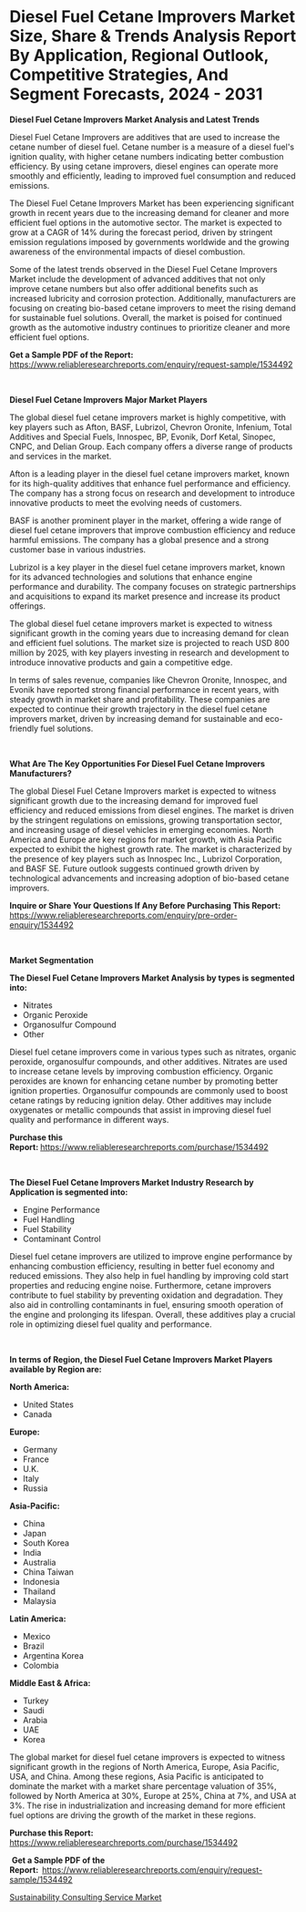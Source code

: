 <p><h1>Diesel Fuel Cetane Improvers Market Size, Share & Trends Analysis Report By Application, Regional Outlook, Competitive Strategies, And Segment Forecasts, 2024 - 2031</h1></p><p><strong>Diesel Fuel Cetane Improvers Market Analysis and Latest Trends</strong></p>
<p><p>Diesel Fuel Cetane Improvers are additives that are used to increase the cetane number of diesel fuel. Cetane number is a measure of a diesel fuel's ignition quality, with higher cetane numbers indicating better combustion efficiency. By using cetane improvers, diesel engines can operate more smoothly and efficiently, leading to improved fuel consumption and reduced emissions.</p><p>The Diesel Fuel Cetane Improvers Market has been experiencing significant growth in recent years due to the increasing demand for cleaner and more efficient fuel options in the automotive sector. The market is expected to grow at a CAGR of 14% during the forecast period, driven by stringent emission regulations imposed by governments worldwide and the growing awareness of the environmental impacts of diesel combustion.</p><p>Some of the latest trends observed in the Diesel Fuel Cetane Improvers Market include the development of advanced additives that not only improve cetane numbers but also offer additional benefits such as increased lubricity and corrosion protection. Additionally, manufacturers are focusing on creating bio-based cetane improvers to meet the rising demand for sustainable fuel solutions. Overall, the market is poised for continued growth as the automotive industry continues to prioritize cleaner and more efficient fuel options.</p></p>
<p><strong>Get a Sample PDF of the Report:&nbsp;</strong> <a href="https://www.reliableresearchreports.com/enquiry/request-sample/1534492">https://www.reliableresearchreports.com/enquiry/request-sample/1534492</a></p>
<p>&nbsp;</p>
<p><strong>Diesel Fuel Cetane Improvers Major Market Players</strong></p>
<p><p>The global diesel fuel cetane improvers market is highly competitive, with key players such as Afton, BASF, Lubrizol, Chevron Oronite, Infenium, Total Additives and Special Fuels, Innospec, BP, Evonik, Dorf Ketal, Sinopec, CNPC, and Delian Group. Each company offers a diverse range of products and services in the market.</p><p>Afton is a leading player in the diesel fuel cetane improvers market, known for its high-quality additives that enhance fuel performance and efficiency. The company has a strong focus on research and development to introduce innovative products to meet the evolving needs of customers.</p><p>BASF is another prominent player in the market, offering a wide range of diesel fuel cetane improvers that improve combustion efficiency and reduce harmful emissions. The company has a global presence and a strong customer base in various industries.</p><p>Lubrizol is a key player in the diesel fuel cetane improvers market, known for its advanced technologies and solutions that enhance engine performance and durability. The company focuses on strategic partnerships and acquisitions to expand its market presence and increase its product offerings.</p><p>The global diesel fuel cetane improvers market is expected to witness significant growth in the coming years due to increasing demand for clean and efficient fuel solutions. The market size is projected to reach USD 800 million by 2025, with key players investing in research and development to introduce innovative products and gain a competitive edge.</p><p>In terms of sales revenue, companies like Chevron Oronite, Innospec, and Evonik have reported strong financial performance in recent years, with steady growth in market share and profitability. These companies are expected to continue their growth trajectory in the diesel fuel cetane improvers market, driven by increasing demand for sustainable and eco-friendly fuel solutions.</p></p>
<p>&nbsp;</p>
<p><strong>What Are The Key Opportunities For Diesel Fuel Cetane Improvers Manufacturers?</strong></p>
<p><p>The global Diesel Fuel Cetane Improvers market is expected to witness significant growth due to the increasing demand for improved fuel efficiency and reduced emissions from diesel engines. The market is driven by the stringent regulations on emissions, growing transportation sector, and increasing usage of diesel vehicles in emerging economies. North America and Europe are key regions for market growth, with Asia Pacific expected to exhibit the highest growth rate. The market is characterized by the presence of key players such as Innospec Inc., Lubrizol Corporation, and BASF SE. Future outlook suggests continued growth driven by technological advancements and increasing adoption of bio-based cetane improvers.</p></p>
<p><strong>Inquire or Share Your Questions If Any Before Purchasing This Report:</strong> <a href="https://www.reliableresearchreports.com/enquiry/pre-order-enquiry/1534492">https://www.reliableresearchreports.com/enquiry/pre-order-enquiry/1534492</a></p>
<p>&nbsp;</p>
<p><strong>Market Segmentation</strong></p>
<p><strong>The Diesel Fuel Cetane Improvers Market Analysis by types is segmented into:</strong></p>
<p><ul><li>Nitrates</li><li>Organic Peroxide</li><li>Organosulfur Compound</li><li>Other</li></ul></p>
<p><p>Diesel fuel cetane improvers come in various types such as nitrates, organic peroxide, organosulfur compounds, and other additives. Nitrates are used to increase cetane levels by improving combustion efficiency. Organic peroxides are known for enhancing cetane number by promoting better ignition properties. Organosulfur compounds are commonly used to boost cetane ratings by reducing ignition delay. Other additives may include oxygenates or metallic compounds that assist in improving diesel fuel quality and performance in different ways.</p></p>
<p><strong>Purchase this Report:&nbsp;</strong><a href="https://www.reliableresearchreports.com/purchase/1534492">https://www.reliableresearchreports.com/purchase/1534492</a></p>
<p>&nbsp;</p>
<p><strong>The Diesel Fuel Cetane Improvers Market Industry Research by Application is segmented into:</strong></p>
<p><ul><li>Engine Performance</li><li>Fuel Handling</li><li>Fuel Stability</li><li>Contaminant Control</li></ul></p>
<p><p>Diesel fuel cetane improvers are utilized to improve engine performance by enhancing combustion efficiency, resulting in better fuel economy and reduced emissions. They also help in fuel handling by improving cold start properties and reducing engine noise. Furthermore, cetane improvers contribute to fuel stability by preventing oxidation and degradation. They also aid in controlling contaminants in fuel, ensuring smooth operation of the engine and prolonging its lifespan. Overall, these additives play a crucial role in optimizing diesel fuel quality and performance.</p></p>
<p>&nbsp;</p>
<p><strong>In terms of Region, the Diesel Fuel Cetane Improvers Market Players available by Region are:</strong></p>
<p>
    <p> <strong> North America: </strong>
        <ul>
            <li>United States</li>
            <li>Canada</li>
        </ul>
        </p> 
    <p> <strong> Europe: </strong>
        <ul>
            <li>Germany</li>
            <li>France</li>
            <li>U.K.</li>
            <li>Italy</li>
            <li>Russia</li>
        </ul>
        </p> 
    <p> <strong> Asia-Pacific: </strong>
        <ul>
            <li>China</li>
            <li>Japan</li>
            <li>South Korea</li>
            <li>India</li>
            <li>Australia</li>
            <li>China Taiwan</li>
            <li>Indonesia</li>
            <li>Thailand</li>
            <li>Malaysia</li>
        </ul>
        </p> 
    <p> <strong> Latin America: </strong>
        <ul>
            <li>Mexico</li>
            <li>Brazil</li>
            <li>Argentina Korea</li>
            <li>Colombia</li>
        </ul>
        </p> 
    <p> <strong> Middle East & Africa: </strong>
        <ul>
            <li>Turkey</li>
            <li>Saudi</li>
            <li>Arabia</li>
            <li>UAE</li>
            <li>Korea</li>
        </ul>
    </p>
    </p>
<p><p>The global market for diesel fuel cetane improvers is expected to witness significant growth in the regions of North America, Europe, Asia Pacific, USA, and China. Among these regions, Asia Pacific is anticipated to dominate the market with a market share percentage valuation of 35%, followed by North America at 30%, Europe at 25%, China at 7%, and USA at 3%. The rise in industrialization and increasing demand for more efficient fuel options are driving the growth of the market in these regions.</p></p>
<p><strong>Purchase this Report: </strong><a href="https://www.reliableresearchreports.com/purchase/1534492">https://www.reliableresearchreports.com/purchase/1534492</a></p>
<p>&nbsp;<strong>Get a Sample PDF of the Report:&nbsp;&nbsp;</strong><a href="https://www.reliableresearchreports.com/enquiry/request-sample/1534492">https://www.reliableresearchreports.com/enquiry/request-sample/1534492</a></p>
<p><strong></strong></p>
<p><p><a href="https://cautious-neon-760.notion.site/Sustainability-Consulting-Service-Market-Size-Growth-and-Forecast-from-2024-2031-1005ea23d35a4a96942422ad56a6fa43">Sustainability Consulting Service Market</a></p></p>
